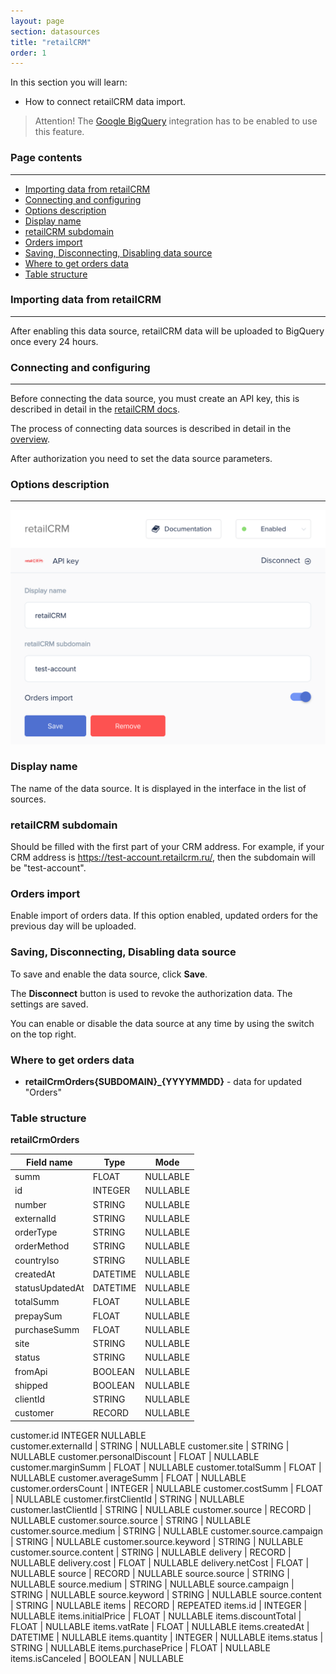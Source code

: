 ```yaml
---
layout: page
section: datasources
title: "retailCRM"
order: 1
---
```


In this section you will learn:
* How to connect retailCRM data import.

> Attention! The [Google BigQuery](/integrations/google-bigquery) integration has to be enabled to use this feature.

### Page contents
------
<ul class="page-navigation">
  <li><a href="#importing-data">Importing data from retailCRM</a></li>
  <li><a href="#connecting-and-configuring">Connecting and configuring</a></li>
  <li><a href="#options-description">Options description</a></li>
  <li><a href="#display-name">Display name</a></li>
  <li><a href="#retailcrm-subdomain">retailCRM subdomain</a></li>
  <li><a href="#orders-import">Orders import</a></li>
  <li><a href="#saving-disconnecting-disabling">Saving, Disconnecting, Disabling data source</a></li>
  <li><a href="#where-to-get-orders-data">Where to get orders data</a></li>
  <li><a href="#table-structure">Table structure</a></li>
</ul>

### <a name="importing-data"></a>Importing data from retailCRM
------

After enabling this data source, retailCRM data will be uploaded to BigQuery once every 24 hours.

### <a name="connecting-and-configuring"></a>Connecting and configuring
------
Before connecting the data source, you must create an API key, this is described in detail in the [retailCRM docs](https://help.retailcrm.ru/Users/ApiKeys).

The process of connecting data sources is described in detail in the [overview](/datasources/index).

After authorization you need to set the data source parameters.

### <a name="options-description"></a>Options description
------
![](/img/retailcrm.png)

### <a name="display-name"></a>Display name
The name of the data source. It is displayed in the interface in the list of sources.

### <a name="retailcrm-subdomain"></a>retailCRM subdomain
Should be filled with the first part of your CRM address. For example, if your CRM address is https://test-account.retailcrm.ru/, then the subdomain will be "test-account".

### <a name="orders-import"></a>Orders import
Enable import of orders data. If this option enabled, updated orders for the previous day will be uploaded.

### <a name="saving-disconnecting-disabling"></a>Saving, Disconnecting, Disabling data source
To save and enable the data source, click **Save**.

The **Disconnect** button is used to revoke the authorization data. The settings are saved.

You can enable or disable the data source at any time by using the switch on the top right.

### <a name="where-to-get-orders-data"></a>Where to get orders data
- **retailCrmOrders{SUBDOMAIN}_{YYYYMMDD}** - data for updated "Orders"

### <a name="table-structure"></a>Table structure

**retailCrmOrders**

Field name | Type | Mode
--- | --- | ---
summ | FLOAT | NULLABLE
id | INTEGER | NULLABLE
number | STRING | NULLABLE
externalId | STRING | NULLABLE
orderType | STRING | NULLABLE
orderMethod | STRING | NULLABLE
countryIso | STRING | NULLABLE
createdAt | DATETIME | NULLABLE
statusUpdatedAt | DATETIME | NULLABLE
totalSumm | FLOAT | NULLABLE
prepaySum | FLOAT | NULLABLE
purchaseSumm | FLOAT | NULLABLE
site | STRING | NULLABLE
status | STRING | NULLABLE
fromApi | BOOLEAN | NULLABLE
shipped | BOOLEAN | NULLABLE
clientId | STRING | NULLABLE
customer | RECORD | NULLABLE
customer.id	INTEGER	NULLABLE	
customer.externalId | STRING | NULLABLE
customer.site | STRING | NULLABLE
customer.personalDiscount | FLOAT | NULLABLE
customer.marginSumm | FLOAT | NULLABLE
customer.totalSumm | FLOAT | NULLABLE
customer.averageSumm | FLOAT | NULLABLE
customer.ordersCount | INTEGER | NULLABLE
customer.costSumm | FLOAT | NULLABLE
customer.firstClientId | STRING | NULLABLE
customer.lastClientId | STRING | NULLABLE
customer.source | RECORD | NULLABLE
customer.source.source | STRING | NULLABLE
customer.source.medium | STRING | NULLABLE
customer.source.campaign | STRING | NULLABLE
customer.source.keyword | STRING | NULLABLE
customer.source.content | STRING | NULLABLE
delivery | RECORD | NULLABLE
delivery.cost | FLOAT | NULLABLE
delivery.netCost | FLOAT | NULLABLE
source | RECORD | NULLABLE
source.source | STRING | NULLABLE
source.medium | STRING | NULLABLE
source.campaign | STRING | NULLABLE
source.keyword | STRING | NULLABLE
source.content | STRING | NULLABLE
items | RECORD | REPEATED
items.id | INTEGER | NULLABLE
items.initialPrice | FLOAT | NULLABLE
items.discountTotal | FLOAT | NULLABLE
items.vatRate | FLOAT | NULLABLE
items.createdAt | DATETIME | NULLABLE
items.quantity | INTEGER | NULLABLE
items.status | STRING | NULLABLE
items.purchasePrice | FLOAT | NULLABLE
items.isCanceled | BOOLEAN | NULLABLE
